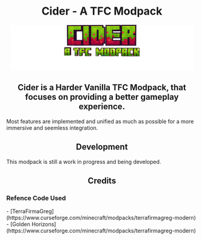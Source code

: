 <div align="center">
<h1>Cider - A TFC Modpack</h1>
<a href="https://github.com/Lxshhr/Cider">
<img src="https://github.com/Lxshhr/Cider/blob/main/.github/images/cider_title.png" alt="Logo" height="120"/>
</a>
</div>

<h2 align="center"> Cider is a Harder Vanilla TFC Modpack, that focuses on providing a better gameplay experience.</h2>
Most features are implemented and unified as much as possible for a more immersive and seemless integration.

<h2 align="center">Development</h2>
This modpack is still a work in progress and being developed.

<h2 align="center">Credits</h2>
<h3>Refence Code Used</h3>
- [TerraFirmaGreg](https://www.curseforge.com/minecraft/modpacks/terrafirmagreg-modern) 
- [Golden Horizons](https://www.curseforge.com/minecraft/modpacks/terrafirmagreg-modern)
